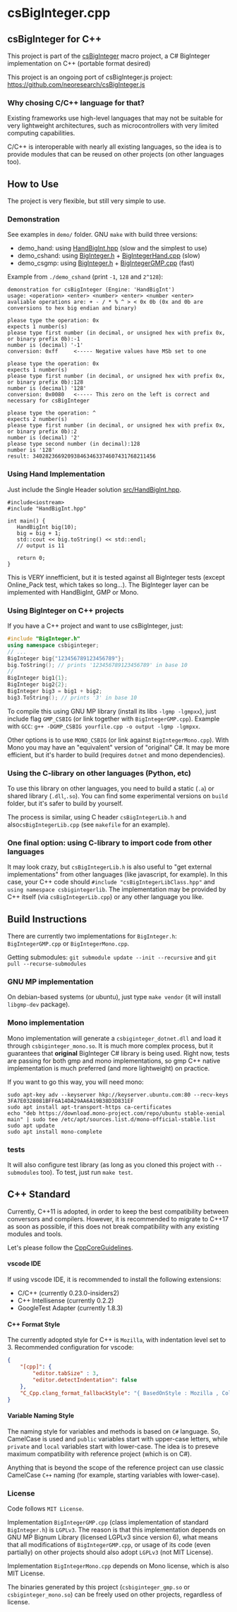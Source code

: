 # csBigInteger.cpp

## csBigInteger for C++

This project is part of the [csBigInteger](https://github.com/neoresearch/csBigInteger) macro project, a C# BigInteger implementation on C++ (portable format desired)

This project is an ongoing port of csBigInteger.js project: https://github.com/neoresearch/csBigInteger.js



### Why chosing C/C++ language for that?
Existing frameworks use high-level languages that may not be suitable for very lightweight architectures,
such as microcontrollers with very limited computing capabilities.

C/C++ is interoperable with nearly all existing languages, so the idea is to provide modules that can be
reused on other projects (on other languages too).

## How to Use

The project is very flexible, but still very simple to use.

### Demonstration

See examples in `demo/` folder. GNU `make` with build three versions:
- demo_hand: using [HandBigInt.hpp](./src/HandBigInt.hpp) (slow and the simplest to use)
- demo_cshand: using [BigInteger.h](./src/BigInteger.h) + [BigIntegerHand.cpp](./src/BigIntegerHand.cpp)  (slow)
- demo_csgmp: using [BigInteger.h](./src/BigInteger.h) + [BigIntegerGMP.cpp](./src/BigIntegerGMP.cpp)  (fast)

Example from `./demo_cshand` (print `-1`, `128` and `2^128`):

```
demonstration for csBigInteger (Engine: 'HandBigInt')
usage: <operation> <enter> <number> <enter> <number <enter>
avaliable operations are: + - / * % ^ > < 0x 0b (0x and 0b are conversions to hex big endian and binary)

please type the operation: 0x
expects 1 number(s)
please type first number (in decimal, or unsigned hex with prefix 0x, or binary prefix 0b):-1
number is (decimal) '-1'
conversion: 0xff     <----- Negative values have MSb set to one

please type the operation: 0x
expects 1 number(s)
please type first number (in decimal, or unsigned hex with prefix 0x, or binary prefix 0b):128
number is (decimal) '128'
conversion: 0x0080   <----- This zero on the left is correct and necessary for csBigInteger

please type the operation: ^
expects 2 number(s)
please type first number (in decimal, or unsigned hex with prefix 0x, or binary prefix 0b):2
number is (decimal) '2'
please type second number (in decimal):128
number is '128'
result: 340282366920938463463374607431768211456
```


### Using Hand Implementation

Just include the Single Header solution [src/HandBigInt.hpp](src/HandBigInt.hpp).

```{.cpp}
#include<iostream>
#include "HandBigInt.hpp"

int main() {
   HandBigInt big(10);
   big = big + 1;
   std::cout << big.toString() << std::endl;
   // output is 11

   return 0;
}
```

This is VERY innefficient, but it is tested against all BigInteger tests (except Online_Pack test, which takes so long...).
The BigInteger layer can be implemented with HandBigInt, GMP or Mono.

### Using BigInteger on C++ projects

If you have a C++ project and want to use csBigInteger, just:
```cpp
#include "BigInteger.h"
using namespace csbiginteger;
// ...
BigInteger big{"123456789123456789"};
big.ToString(); // prints '123456789123456789' in base 10
//
BigInteger big1{1};
BigInteger big2{2};
BigInteger big3 = big1 + big2;
big3.ToString(); // prints '3' in base 10
```

To compile this using GNU MP library (install its libs `-lgmp -lgmpxx`), just include flag `GMP_CSBIG` (or link together with `BigIntegerGMP.cpp`). Example with `GCC`: `g++ -DGMP_CSBIG yourfile.cpp -o output -lgmp -lgmpxx`.

Other options is to use `MONO_CSBIG` (or link against `BigIntegerMono.cpp`).
With Mono you may have an "equivalent" version of "original" C#.
It may be more efficient, but it's harder to build (requires `dotnet` and mono dependencies).

### Using the C-library on other languages (Python, etc)

To use this library on other languages, you need to build a static (`.a`) or shared library (`.dll`,`.so`). You can find some experimental versions on `build` folder, but it's safer to build by yourself.

The process is similar, using C header `csBigIntegerLib.h` and also`csBigIntegerLib.cpp` (see `makefile` for an example).

### One final option: using C-library to import code from other languages

It may look crazy, but `csBigIntegerLib.h` is also useful to "get external implementations" from other languages (like javascript, for example). In this case, your C++ code should `#include "csBigIntegerLibClass.hpp"` and `using namespace csbigintegerlib`.
The implementation may be provided by C++ itself (via `csBigIntegerLib.cpp`) or any other language you like.

## Build Instructions
There are currently two implementations for `BigInteger.h`: `BigIntegerGMP.cpp` or `BigIntegerMono.cpp`.

Getting submodules: `git submodule update --init --recursive` and `git pull --recurse-submodules`

### GNU MP implementation
On debian-based systems (or ubuntu), just type `make vendor` (it will install `libgmp-dev` package). 

### Mono implementation

Mono implementation will generate a `csbiginteger_dotnet.dll` and load it through `csbiginteger_mono.so`. It is much more complex process, but it guarantees that __original__ BigInteger C# library is being used. 
Right now, tests are passing for both gmp and mono implementations, so gmp C++ native implementation is much preferred (and more lightweight) on practice.

If you want to go this way, you will need mono:

```
sudo apt-key adv --keyserver hkp://keyserver.ubuntu.com:80 --recv-keys 3FA7E0328081BFF6A14DA29AA6A19B38D3D831EF
sudo apt install apt-transport-https ca-certificates
echo "deb https://download.mono-project.com/repo/ubuntu stable-xenial main" | sudo tee /etc/apt/sources.list.d/mono-official-stable.list
sudo apt update
sudo apt install mono-complete
```

### tests

It will also configure test library (as long as you cloned this project with `--submodules` too).
To test, just run `make test`.


## C++ Standard
Currently, C++11 is adopted, in order to keep the best compatibility between conversors and compilers. However, it is recommended to migrate to C++17 as soon as possible, if this does not break compatibility with any existing modules and tools.

Let's please follow the [CppCoreGuidelines](https://github.com/isocpp/CppCoreGuidelines).

#### vscode IDE
If using vscode IDE, it is recommended to install the following extensions:
* C/C++ (currently 0.23.0-insiders2)
* C++ Intellisense (currently 0.2.2)
* GoogleTest Adapter (currently 1.8.3)

#### C++ Format Style
The currently adopted style for C++ is `Mozilla`, with indentation level set to 3.
Recommended configuration for vscode:
```json
{
    "[cpp]": {
        "editor.tabSize" : 3,
        "editor.detectIndentation": false
    },
    "C_Cpp.clang_format_fallbackStyle": "{ BasedOnStyle : Mozilla , ColumnLimit : 0, IndentWidth: 3, AccessModifierOffset: -3}"
}
```

#### Variable Naming Style
The naming style for variables and methods is based on `C#` language. 
So, CamelCase is used and `public` variables start with upper-case letters, while `private` and `local` variables start with lower-case.
The idea is to preseve maximum compatibility with reference project (which is on C#).

Anything that is beyond the scope of the reference project can use classic CamelCase `C++` naming (for example, starting variables with lower-case).

### License

Code follows `MIT License`.

Implementation `BigIntegerGMP.cpp` (class implementation of standard `BigInteger.h`) is `LGPLv3`. The reason is that this implementation depends on GNU MP Bignum Library (licensed LGPLv3 since version 6), what means that all modifications of `BigIntegerGMP.cpp`, or usage of its code (even partially) on other projects should also adopt `LGPLv3` (not MIT License). 

Implementation `BigIntegerMono.cpp` depends on Mono license, which is also MIT License.

The binaries generated by this project (`csbiginteger_gmp.so` or `csbiginteger_mono.so`) can be freely used on other projects, regardless of license.
